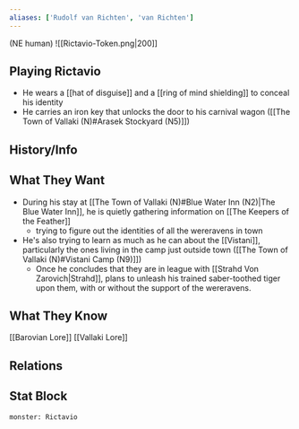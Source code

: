 ```yaml
---
aliases: ['Rudolf van Richten', 'van Richten']
---
```

(NE human)
![[Rictavio-Token.png|200]]
## Playing Rictavio
- He wears a [[hat of disguise]] and a [[ring of mind shielding]] to conceal his identity
- He carries an iron key that unlocks the door to his carnival wagon ([[The Town of Vallaki (N)#Arasek Stockyard (N5)]])

## History/Info

## What They Want
- During his stay at [[The Town of Vallaki (N)#Blue Water Inn (N2)|The Blue Water Inn]], he is quietly gathering information on [[The Keepers of the Feather]]
	- trying to figure out the identities of all the wereravens in town
- He's also trying to learn as much as he can about the [[Vistani]], particularly the ones living in the camp just outside town ([[The Town of Vallaki (N)#Vistani Camp (N9)]])
	- Once he concludes that they are in league with [[Strahd Von Zarovich|Strahd]], plans to unleash his trained saber-toothed tiger upon them, with or without the support of the wereravens.


## What They Know
[[Barovian Lore]]
[[Vallaki Lore]]

## Relations

## Stat Block

```statblock
monster: Rictavio
```

```dataviewjs
```
